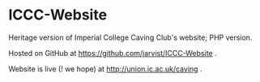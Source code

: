 ICCC-Website
============

Heritage version of Imperial College Caving Club's website; PHP version.

Hosted on GitHub at https://github.com/jarvist/ICCC-Website .

Website is live (! we hope) at http://union.ic.ac.uk/caving .
